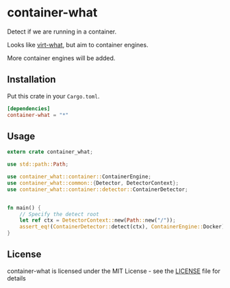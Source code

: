# container-what
Detect if we are running in a container.

Looks like [virt-what](https://people.redhat.com/~rjones/virt-what/), but aim to container engines.

More container engines will be added.

## Installation

Put this crate in your `Cargo.toml`.

```Toml
[dependencies]
container-what = "*"
```

## Usage

```Rust
extern crate container_what;

use std::path::Path;

use container_what::container::ContainerEngine;
use container_what::common::{Detector, DetectorContext};
use container_what::container::detector::ContainerDetector;


fn main() {
    // Specify the detect root
    let ref ctx = DetectorContext::new(Path::new("/"));
    assert_eq!(ContainerDetector::detect(ctx), ContainerEngine::Docker);
}
```

## License
container-what is licensed under the MIT License - see the 
[LICENSE](https://github.com/realityone/container-what/blob/master/LICENSE) file for details
